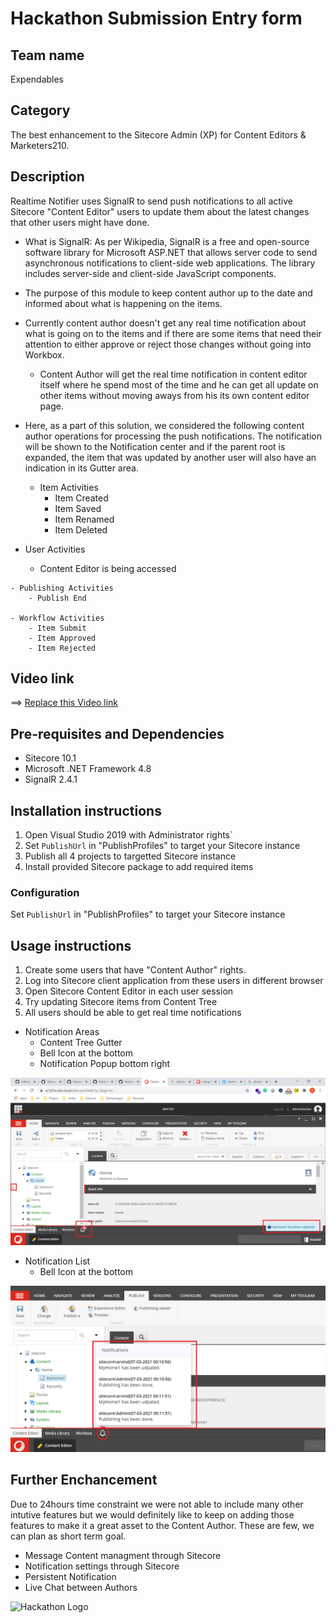 # Hackathon Submission Entry form

## Team name
Expendables

## Category
The best enhancement to the Sitecore Admin (XP) for Content Editors & Marketers210.

## Description
Realtime Notifier uses SignalR to send push notifications to all active Sitecore "Content Editor" users to update them about the latest changes that other users might have done.  

  - What is SignalR: As per Wikipedia, SignalR is a free and open-source software library for Microsoft ASP.NET that allows server code to send asynchronous notifications to client-side web applications. The library includes server-side and client-side JavaScript components.
  - The purpose of this module to keep content author up to the date and informed about what is happening on the items.
  - Currently content author doesn't get any real time notification about what is going on to the items and if there are some items that need their attention to either approve or reject those changes without going into Workbox.
    - Content Author will get the real time notification in content editor itself where he spend most of the time and he can get all update on other items without moving aways from his its own content editor page. 

  - Here, as a part of this solution, we considered the following content author operations for processing the push notifications. The notification will be shown to the Notification center and if the parent root is expanded, the item that was updated by another user will also have an indication in its Gutter area.
    - Item Activities 
		- Item Created
		- Item Saved
		- Item Renamed
		- Item Deleted

   - User Activities 
		- Content Editor is being accessed

    - Publishing Activities
		- Publish End

    - Workflow Activities
		- Item Submit
		- Item Approved
		- Item Rejected

## Video link

⟹ [Replace this Video link](#video-link)



## Pre-requisites and Dependencies

- Sitecore 10.1
- Microsoft .NET Framework 4.8
- SignalR 2.4.1



## Installation instructions

1. Open Visual Studio 2019 with Administrator rights`
2. Set `PublishUrl` in "PublishProfiles" to target your Sitecore instance
3. Publish all 4 projects to targetted Sitecore instance
4. Install provided Sitecore package to add required items


### Configuration
Set `PublishUrl` in "PublishProfiles" to target your Sitecore instance


## Usage instructions
1. Create some users that have "Content Author" rights. 
2. Log into Sitecore client application from these users in different browser 
3. Open Sitecore Content Editor in each user session
4. Try updating Sitecore items from Content Tree
5. All users should be able to get real time notifications

- Notification Areas
	- Content Tree Gutter
	- Bell Icon at the bottom
	- Notification Popup bottom right

![Realtime Notification](docs/images/gutter-notification.png?raw=true "Realtime Notification")

- Notification List
	- Bell Icon at the bottom

![Realtime Notification](docs/images/bell-notifications.png?raw=true "Realtime Notification")

## Further Enchancement
Due to 24hours time constraint we were not able to include many other intutive features but we would definitely like to keep on adding those features to make it a great asset to the Content Author. These are few, we can plan as short term goal.

- Message Content managment through Sitecore
- Notification settings through Sitecore
- Persistent Notification
- Live Chat between Authors

![Hackathon Logo](docs/images/hackathon.png?raw=true "Hackathon Logo")


